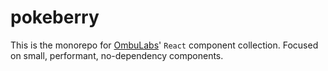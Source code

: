 # pokeberry

This is the monorepo for [OmbuLabs](https://www.ombulabs.com/)' `React` component collection. Focused on small, performant, no-dependency components.

